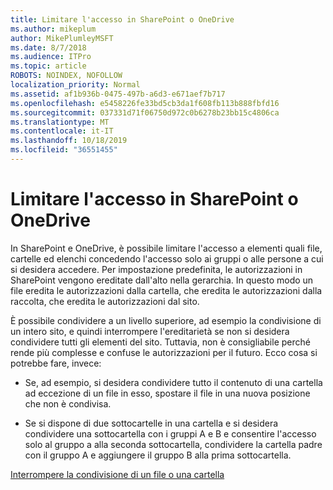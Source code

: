 ```yaml
---
title: Limitare l'accesso in SharePoint o OneDrive
ms.author: mikeplum
author: MikePlumleyMSFT
ms.date: 8/7/2018
ms.audience: ITPro
ms.topic: article
ROBOTS: NOINDEX, NOFOLLOW
localization_priority: Normal
ms.assetid: af1b936b-0475-497b-a6d3-e671aef7b717
ms.openlocfilehash: e5458226fe33bd5cb3da1f608fb113b888fbfd16
ms.sourcegitcommit: 037331d71f06750d972c0b6278b23bb15c4806ca
ms.translationtype: MT
ms.contentlocale: it-IT
ms.lasthandoff: 10/18/2019
ms.locfileid: "36551455"
---
```

# <a name="restrict-access-in-sharepoint-or-onedrive"></a>Limitare l'accesso in SharePoint o OneDrive

In SharePoint e OneDrive, è possibile limitare l'accesso a elementi quali file, cartelle ed elenchi concedendo l'accesso solo ai gruppi o alle persone a cui si desidera accedere. Per impostazione predefinita, le autorizzazioni in SharePoint vengono ereditate dall'alto nella gerarchia. In questo modo un file eredita le autorizzazioni dalla cartella, che eredita le autorizzazioni dalla raccolta, che eredita le autorizzazioni dal sito.
  
È possibile condividere a un livello superiore, ad esempio la condivisione di un intero sito, e quindi interrompere l'ereditarietà se non si desidera condividere tutti gli elementi del sito. Tuttavia, non è consigliabile perché rende più complesse e confuse le autorizzazioni per il futuro. Ecco cosa si potrebbe fare, invece:
  
- Se, ad esempio, si desidera condividere tutto il contenuto di una cartella ad eccezione di un file in esso, spostare il file in una nuova posizione che non è condivisa.
    
- Se si dispone di due sottocartelle in una cartella e si desidera condividere una sottocartella con i gruppi A e B e consentire l'accesso solo al gruppo a alla seconda sottocartella, condividere la cartella padre con il gruppo A e aggiungere il gruppo B alla prima sottocartella.
    
[Interrompere la condivisione di un file o una cartella](https://go.microsoft.com/fwlink/?linkid=2008861)
  

